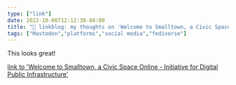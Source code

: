 ```yaml
---
type: ["link"]
date: 2022-10-06T12:12:38-04:00
title: "🔗 linkblog: my thoughts on 'Welcome to Smalltown, a Civic Space Online - Initiative for Digital Public Infrastructure'"
tags: ["Mastodon","platforms","social media","fediverse"]
---
```

This looks great!
 

[link to 'Welcome to Smalltown, a Civic Space Online - Initiative for Digital Public Infrastructure'](https://publicinfrastructure.org/2022/09/28/welcome-to-smalltown/)
